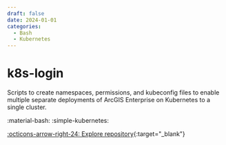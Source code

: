 ```yaml
---
draft: false 
date: 2024-01-01
categories:
  - Bash
  - Kubernetes
---
```


# k8s-login

Scripts to create namespaces, permissions, and kubeconfig files to enable multiple separate deployments of ArcGIS Enterprise on Kubernetes to a single cluster. 

:material-bash:
:simple-kubernetes:
    


[:octicons-arrow-right-24: Explore repository](https://github.com/travisormsby/k8s-login){:target="_blank"}
